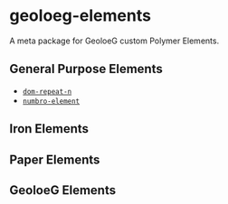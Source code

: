 # geoloeg-elements
A meta package for GeoloeG custom Polymer Elements.

## General Purpose Elements
* [`dom-repeat-n`](https://github.com/geoloeg/dom-repeat-n)
* [`numbro-element`](https://github.com/geoloeg/numbro-element)

## Iron Elements

## Paper Elements

## GeoloeG Elements

